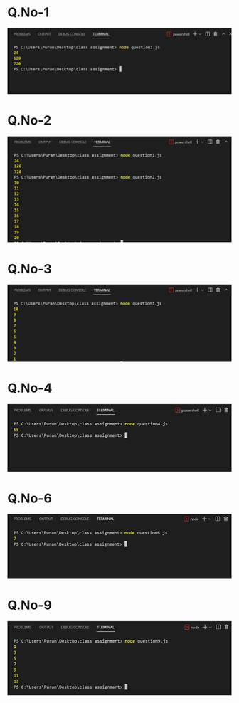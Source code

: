 <h1>Q.No-1</h1>
    <img src="./images/question1.png">

<h1>Q.No-2</h1>
    <img src="./images/question2.png">

<h1>Q.No-3</h1>
    <img src="./images/question3.png">

<h1>Q.No-4</h1>
    <img src="./images/question4.png">

<h1>Q.No-6</h1>
    <img src="./images/question6.png">

<h1>Q.No-9</h1>
    <img src="./images/question9.png">

